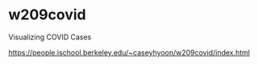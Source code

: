 # w209covid

Visualizing COVID Cases

https://people.ischool.berkeley.edu/~caseyhyoon/w209covid/index.html

